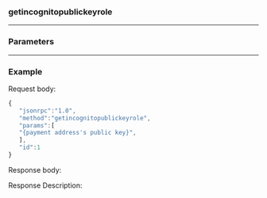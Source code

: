 ### getincognitopublickeyrole
---
### Parameters
---
### Example
Request body:
```javascript
{
   "jsonrpc":"1.0",
   "method":"getincognitopublickeyrole",
   "params":[
   "{payment address's public key}", 
   ],
   "id":1
}
```
Response body:

Response Description:

